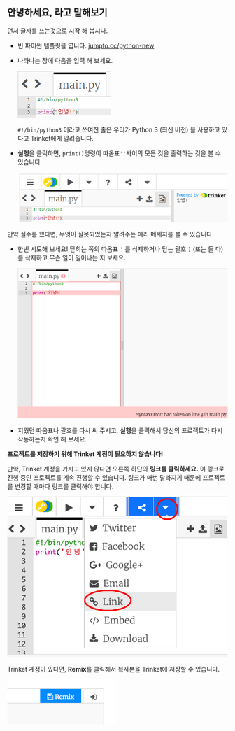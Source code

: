 ## 안녕하세요, 라고 말해보기

먼저 글자를 쓰는것으로 시작 해 봅시다.

+ 빈 파이썬 템플릿을 엽니다. <a href="http://jumpto.cc/python-new" target="_blank"> jumpto.cc/python-new </a>

+ 나타나는 창에 다음을 입력 해 보세요.
    
    ![스크린샷](images/me-hi.png)
    
    `#!/bin/python3` 이라고 쓰여진 줄은 우리가 Python 3 (최신 버전) 을 사용하고 있다고 Trinket에게 알려줍니다.

+ **실행**을 클릭하면, `print()`명령이 따옴표`''`사이의 모든 것을 출력하는 것을 볼 수 있습니다.
    
    ![스크린샷](images/me-hi-test.png)

만약 실수를 했다면, 무엇이 잘못되었는지 알려주는 에러 메세지를 볼 수 있습니다.

+ 한번 시도해 보세요! 닫히는 쪽의 따옴표 `'` 를 삭제하거나 닫는 괄호 `)` (또는 둘 다) 를 삭제하고 무슨 일이 일어나는 지 보세요.
    
    ![스크린샷](images/me-syntax.png)

+ 지웠던 따옴표나 괄호를 다시 써 주시고, **실행**을 클릭해서 당신의 프로젝트가 다시 작동하는지 확인 해 보세요.

**프로젝트를 저장하기 위해 Trinket 계정이 필요하지 않습니다!**

만약, Trinket 계정을 가지고 있지 않다면 오른쪽 하단의 **링크를 클릭하세요.** 이 링크로 진행 중인 프로젝트를 계속 진행할 수 있습니다. 링크가 매번 달라지기 때문에 프로젝트를 변경할 때마다 링크를 클릭해야 합니다.

![screenshot](images/me-link.png)

Trinket 계정이 있다면, **Remix**를 클릭해서 복사본을 Trinket에 저장할 수 있습니다.

![스크린샷](images/me-remix.png)